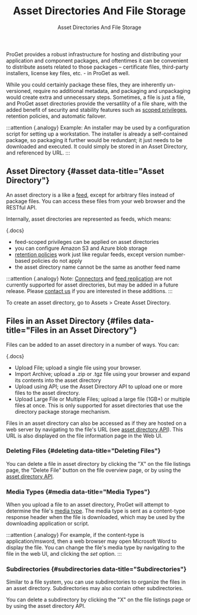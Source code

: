 ﻿---
title: Asset Directories And File Storage
subtitle: Asset Directories And File Storage
sequence: 400
keywords: proget,assets
---

ProGet provides a robust infrastructure for hosting and distributing your application and component packages, and oftentimes it can be convenient to distribute assets related to those packages – certificate files, third-party installers, license key files, etc. - in ProGet as well.

While you could certainly package these files, they are inherently un-versioned, require no additional metadata, and packaging and unpackaging would create extra and unnecessary steps. Sometimes, a file is just a file, and ProGet asset directories provide the versatility of a file share, with the added benefit of security and stability features such as [scoped privileges](/docs/proget/administration/security), retention policies, and automatic failover.

:::attention {.analogy}
Example: An installer may be used by a configuration script for setting up a workstation. The installer is already a self-contained package, so packaging it further would be redundant; it just needs to be downloaded and executed. It could simply be stored in an Asset Directory, and referenced by URL.
:::

## Asset Directory {#asset data-title="Asset Directory"}

An asset directory is a like a [feed](/docs/proget/core-concepts/feeds), except for arbitrary files instead of package files. You can access these files from your web browser and the RESTful API.

Internally, asset directories are represented as feeds, which means:

{.docs}
- feed-scoped privileges can be applied on asset directories
- you can configure Amazon S3 and Azure blob storage
- [retention policies](/docs/proget/administration/retention-rules) work just like regular feeds, except version number-based policies do not apply
- the asset directory name cannot be the same as another feed name

:::attention {.analogy}
Note: [Connectors](/docs/proget/core-concepts/feeds/connectors) and [feed replication](/docs/proget/advanced/feed-replication) are not currently supported for asset directories, but may be added in a future release. Please [contact us](/contact) if you are interested in these additions.
:::

To create an asset directory, go to Assets > Create Asset Directory.

## Files in an Asset Directory {#files data-title="Files in an Asset Directory"}

Files can be added to an asset directory in a number of ways. You can:

{.docs}
- Upload File; upload a single file using your browser.
-  Import Archive; upload a .zip or .tgz file using your browser and expand its contents into the asset directory
- Upload using API; use the Asset Directory API to upload one or more files to the asset directory.
- Upload Large File or Multiple Files; upload a large file (1GB+) or multiple files at once. This is only supported for asset directories that use the directory package storage mechanism.

Files in an asset directory can also be accessed as if they are hosted on a web server by navigating to the file's URL (see [asset directory API](/docs/proget/reference/asset-directories-api)). This URL is also displayed on the file information page in the Web UI.

### Deleting Files {#deleting data-title="Deleting Files"}

You can delete a file in asset directory by clicking the "X" on the file listings page, the "Delete File" button on the file overview page, or by using the [asset directory API](/docs/proget/reference/asset-directories-api).

### Media Types {#media data-title="Media Types"}

When you upload a file to an asset directory, ProGet will attempt to determine the file's [media type](https://en.wikipedia.org/wiki/Media_type). The media type is sent as a content-type response header when the file is downloaded, which may be used by the downloading application or script.

:::attention {.analogy}
For example, if the content-type is application/msword, then a web browser may open Microsoft Word to display the file. You can change the file's media type by navigating to the file in the web UI, and clicking the *set* option.
:::

### Subdirectories {#subdirectories data-title="Subdirectories"}

Similar to a file system, you can use subdirectories to organize the files in an asset directory. Subdirectories may also contain other subdirectories.

You can delete a subdirectory by clicking the "X" on the file listings page or by using the asset directory API.
